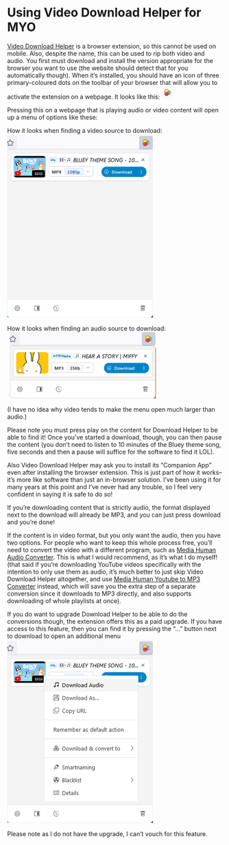 # Using Video Download Helper for MYO

[Video Download Helper](https://www.downloadhelper.net/) is a browser extension, so this cannot be used on mobile. Also, despite the name, this can be used to rip both video and audio. You first must download and install the version appropriate for the browser you want to use (the website should detect that for you automatically though). When it’s installed, you should have an icon of three primary-coloured dots on the toolbar of your browser that will allow you to activate the extension on a webpage. It looks like this:
![uvdhfm_01.png](../../img/uvdhfm_01.png)   

Pressing this on a webpage that is playing audio or video content will open up a menu of options like these: 

How it looks when finding a video source to download:
![uvdhfm_02.png](../../img/uvdhfm_02.png) 

How it looks when finding an audio source to download:
![uvdhfm_03.png](../../img/uvdhfm_03.png) 

(I have no idea why video tends to make the menu open much larger than audio.)

Please note you must press play on the content for Download Helper to be able to find it! Once you’ve started a download, though, you can then pause the content (you don’t need to listen to 10 minutes of the Bluey theme song, five seconds and then a pause will suffice for the software to find it LOL).  

Also Video Download Helper may ask you to install its “Companion App” even after installing the browser extension. This is just part of how it works–it’s more like software than just an in-browser solution. I’ve been using it for many years at this point and I’ve never had any trouble, so I feel very confident in saying it is safe to do so!

If you’re downloading content that is strictly audio, the format displayed next to the download will already be MP3, and you can just press download and you’re done!

If the content is in video format, but you only want the audio, then you have two options. For people who want to keep this whole process free, you’ll need to convert the video with a different program, such as [Media Human Audio Converter](https://www.mediahuman.com/audio-converter/). This is what I would recommend, as it’s what I do myself! (that said if you’re downloading YouTube videos specifically with the intention to only use them as audio, it’s much better to just skip Video Download Helper altogether, and use [Media Human Youtube to MP3 Converter](https://www.mediahuman.com/youtube-to-mp3/32/) instead, which will save you the extra step of a separate conversion since it downloads to MP3 directly, and also supports downloading of whole playlists at once).  

If you do want to upgrade Download Helper to be able to do the conversions though, the extension offers this as a paid upgrade. If you have access to this feature, then you can find it by pressing the “...” button next to download to open an additional menu
![uvdhfm_04.png](../../img/uvdhfm_04.png)   

Please note as I do not have the upgrade, I can’t vouch for this feature.